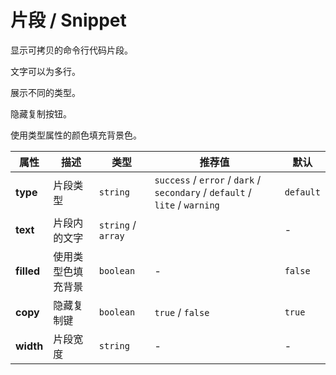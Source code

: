 # 片段 / Snippet

显示可拷贝的命令行代码片段。

<ex-code name="ex-snippet-basic"></ex-code>

<ex-code name="ex-snippet-width"></ex-code>

<ex-code name="ex-snippet-multiple">

文字可以为多行。

</ex-code>

<ex-code name="ex-snippet-type">

展示不同的类型。

</ex-code>

<ex-code name="ex-snippet-without-copy">

隐藏复制按钮。

</ex-code>

<ex-code name="ex-snippet-filled">

使用类型属性的颜色填充背景色。

</ex-code>

<ex-footer>

| 属性       | 描述               | 类型               | 推荐值                                                                      | 默认      |
| ---------- | ------------------ | ------------------ | --------------------------------------------------------------------------- | --------- |
| **type**   | 片段类型           | `string`           | `success` / `error` / `dark` / `secondary` / `default` / `lite` / `warning` | `default` |
| **text**   | 片段内的文字       | `string` / `array` |                                                                             | -         |
| **filled** | 使用类型色填充背景 | `boolean`          | -                                                                           | `false`   |
| **copy**   | 隐藏复制键         | `boolean`          | `true` / `false`                                                            | `true`    |
| **width**  | 片段宽度           | `string`           | -                                                                           | -         |

</ex-footer>
